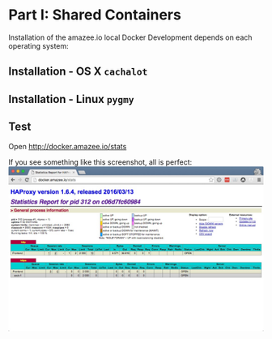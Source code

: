 # Part I: Shared Containers


Installation of the amazee.io local Docker Development depends on each operating system:

## Installation - OS X `cachalot`

## Installation - Linux `pygmy`

## Test

Open http://docker.amazee.io/stats

If you see something like this screenshot, all is perfect:
![](Statistics_Report_for_HAProxy_on_c06d7fc60984.jpg)
